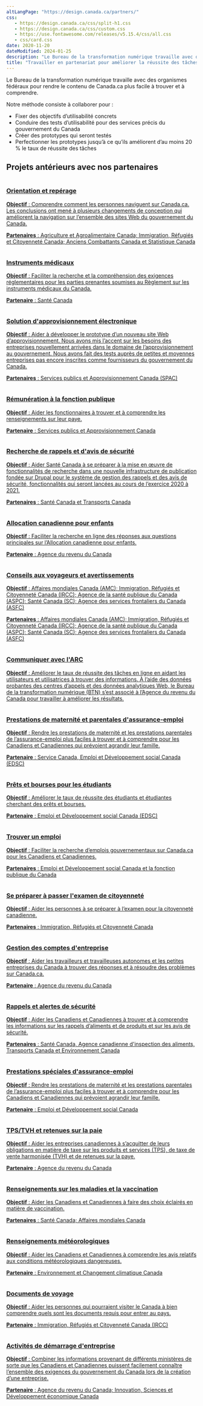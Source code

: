 ```yaml
---
altLangPage: "https://design.canada.ca/partners/"
css:
   - https://design.canada.ca/css/split-h1.css
   - https://design.canada.ca/css/custom.css
   - https://use.fontawesome.com/releases/v5.15.4/css/all.css
   - css/card.css
date: 2020-11-20
dateModified: 2024-01-25
description: "Le Bureau de la transformation numérique travaille avec des organismes fédéraux pour rendre le contenu de Canada.ca plus facile à trouver et à comprendre."
title: "Travailler en partenariat pour améliorer la réussite des tâches sur Canada.ca"
---
```

<p>Le Bureau de la transformation numérique travaille avec des organismes fédéraux pour rendre le contenu de Canada.ca plus facile à trouver et à comprendre.</p>
<p>Notre méthode consiste à collaborer pour :</p>
<ul>
  <li>Fixer des objectifs d’utilisabilité concrets</li>
  <li>Conduire des tests d’utilisabilité pour des services précis du gouvernement du Canada</li>
  <li>Créer des prototypes qui seront testés</li>
  <li>Perfectionner les prototypes jusqu’à ce qu’ils améliorent d’au moins 20 % le taux de réussite des tâches</li>
</ul>
<h2>Projets antérieurs avec nos partenaires</h2>
<div class="row wb-eqht mrgn-tp-md wb-eqht mrgn-tp-lg">
  <div class="col-xs-12 col-sm-6 col-md-4 mrgn-bttm-lg">
    <div class="card hght-inhrt"><a href="{{ site.url }}/partenaires/project-01.html" aria-label="Orientation et repérage"><img src="images/blank-blue-lm.png" class="img-responsive" alt="">
      <div class="card-container">
        <h3>Orientation et repérage</h3>
        <p class="mrgn-tp-lg"><strong>Objectif</strong>&nbsp;: Comprendre comment les personnes naviguent sur Canada.ca. Les conclusions ont mené à plusieurs changements de conception qui améliorent la navigation sur l’ensemble des sites Web du gouvernement du Canada.</p>
        <p><strong>Partenaires</strong>&nbsp;: Agriculture et Agroalimentaire Canada; Immigration, Réfugiés et Citoyenneté Canada; Anciens Combattants Canada et Statistique Canada</p>
      </div>
      </a></div>
  </div>
  <div class="col-xs-12 col-sm-6 col-md-4 mrgn-bttm-lg">
    <div class="card hght-inhrt"><a href="{{ site.url }}/partenaires/project-02.html" aria-label="Instruments médicaux"><img src="images/blank-blue-lm.png" class="img-responsive" alt="">
      <div class="card-container">
        <h3>Instruments médicaux</h3>
        <p class="mrgn-tp-lg"><strong>Objectif</strong>&nbsp;: Faciliter la recherche et la compréhension des exigences réglementaires pour les parties prenantes soumises au Règlement sur les instruments médicaux du Canada.</p>
        <p><strong>Partenaire</strong>&nbsp;: Santé Canada</p>
      </div>
      </a></div>
  </div>
  <div class="col-xs-12 col-sm-6 col-md-4 mrgn-bttm-lg">
    <div class="card hght-inhrt"><a href="{{ site.url }}/partenaires/project-03.html" aria-label="Solution d'approvisionnement électronique"><img src="images/blank-blue-lm.png" class="img-responsive" alt="">
      <div class="card-container">
        <h3>Solution d'approvisionnement électronique</h3>
        <p class="mrgn-tp-lg"><strong>Objectif</strong>&nbsp;: Aider à développer le prototype d’un nouveau site Web d’approvisionnement. Nous avons mis l’accent sur les besoins des entreprises nouvellement arrivées dans le domaine de l’approvisionnement au gouvernement. Nous avons fait des tests auprès de petites et moyennes entreprises pas encore inscrites comme fournisseurs du gouvernement du Canada.</p>
        <p><strong>Partenaires</strong>&nbsp;: Services publics et Approvisionnement Canada (SPAC)</p>
      </div>
      </a></div>
  </div>
  <div class="col-xs-12 col-sm-6 col-md-4 mrgn-bttm-lg">
    <div class="card hght-inhrt"><a href="{{ site.url }}/partenaires/project-04.html" aria-label="Rémunération à la fonction publique"><img src="images/blank-blue-lm.png" class="img-responsive" alt="">
      <div class="card-container">
        <h3>Rémunération à la fonction publique</h3>
        <p class="mrgn-tp-lg"><strong>Objectif</strong>&nbsp;: Aider les fonctionnaires à trouver et à comprendre les renseignements sur leur paye.</p>
        <p><strong>Partenaire</strong>&nbsp;: Services publics et Approvisionnement Canada</p>
      </div>
      </a></div>
  </div>
  <div class="col-xs-12 col-sm-6 col-md-4 mrgn-bttm-lg">
    <div class="card hght-inhrt"><a href="{{ site.url }}/partenaires/project-05.html" aria-label="Recherche de rappels et d'avis de sécurité"><img src="images/blank-blue-lm.png" class="img-responsive" alt="">
      <div class="card-container">
        <h3>Recherche de rappels et d'avis de sécurité</h3>
        <p class="mrgn-tp-lg"><strong>Objectif</strong>&nbsp;: Aider Santé Canada à se préparer à la mise en œuvre de fonctionnalités de recherche dans une nouvelle infrastructure de publication fondée sur Drupal pour le système de gestion des rappels et des avis de sécurité, fonctionnalités qui seront lancées au cours de l’exercice 2020 à 2021.</p>
        <p><strong>Partenaires</strong>&nbsp;: Santé Canada et Transports Canada</p>
      </div>
      </a></div>
  </div>
  <div class="col-xs-12 col-sm-6 col-md-4 mrgn-bttm-lg">
    <div class="card hght-inhrt"><a href="{{ site.url }}/partenaires/project-06.html" aria-label="Allocation canadienne pour enfants"><img src="images/blank-blue-lm.png" class="img-responsive" alt="">
      <div class="card-container">
        <h3>Allocation canadienne pour enfants</h3>
        <p class="mrgn-tp-lg"><strong>Objectif</strong>&nbsp;: Faciliter la recherche en ligne des réponses aux questions principales sur l’Allocation canadienne pour enfants.</p>
        <p><strong>Partenaire</strong>&nbsp;: Agence du revenu du Canada</p>
      </div>
      </a></div>
  </div>
  <div class="col-xs-12 col-sm-6 col-md-4 mrgn-bttm-lg">
    <div class="card hght-inhrt"><a href="{{ site.url }}/partenaires/project-07.html" aria-label="Conseils aux voyageurs et avertissements"><img src="images/blank-blue-lm.png" class="img-responsive" alt="">
      <div class="card-container">
        <h3>Conseils aux voyageurs et avertissements</h3>
        <p class="mrgn-tp-lg"><strong>Objectif</strong>&nbsp;: Affaires mondiales Canada (AMC); Immigration, Réfugiés et Citoyenneté Canada (IRCC); Agence de la santé publique du Canada (ASPC); Santé Canada (SC); Agence des services frontaliers du Canada (ASFC)</p>
        <p><strong>Partenaires</strong>&nbsp;: Affaires mondiales Canada (AMC); Immigration, Réfugiés et Citoyenneté Canada (IRCC); Agence de la santé publique du Canada (ASPC); Santé Canada (SC); Agence des services frontaliers du Canada (ASFC)</p>
      </div>
      </a></div>
  </div>
  <div class="col-xs-12 col-sm-6 col-md-4 mrgn-bttm-lg">
    <div class="card hght-inhrt"><a href="{{ site.url }}/partenaires/project-08.html" aria-label="Communiquer avec l'ARC"><img src="images/blank-blue-lm.png" class="img-responsive" alt="">
      <div class="card-container">
        <h3>Communiquer avec l'ARC</h3>
        <p class="mrgn-tp-lg"><strong>Objectif</strong>&nbsp;: Améliorer le taux de réussite des tâches en ligne en aidant les utilisateurs et utilisatrices à trouver des informations. À l’aide des données probantes des centres d’appels et des données analytiques Web, le Bureau de la transformation numérique (BTN) s’est associé à l’Agence du revenu du Canada pour travailler à améliorer les résultats.</p>
      </div>
      </a></div>
  </div>
  <div class="col-xs-12 col-sm-6 col-md-4 mrgn-bttm-lg">
    <div class="card hght-inhrt"><a href="{{ site.url }}/partenaires/project-09.html" aria-label="Prestations de maternité et parentales d'assurance-emploi"><img src="images/blank-blue-lm.png" class="img-responsive" alt="">
      <div class="card-container">
        <h3>Prestations de maternité et parentales d'assurance-emploi</h3>
        <p class="mrgn-tp-lg"><strong>Objectif</strong>&nbsp;: Rendre les prestations de maternité et les prestations parentales de l’assurance-emploi plus faciles à trouver et à comprendre pour les Canadiens et Canadiennes qui prévoient agrandir leur famille.</p>
        <p><strong>Partenaire</strong>&nbsp;: Service Canada, Emploi et Développement social Canada (EDSC)</p>
      </div>
      </a></div>
  </div>
  <div class="col-xs-12 col-sm-6 col-md-4 mrgn-bttm-lg">
    <div class="card hght-inhrt"><a href="{{ site.url }}/partenaires/project-11.html" aria-label="Prêts et bourses pour les étudiants"><img src="images/blank-blue-lm.png" class="img-responsive" alt="">
      <div class="card-container">
        <h3>Prêts et bourses pour les étudiants</h3>
        <p class="mrgn-tp-lg"><strong>Objectif</strong>&nbsp;: Améliorer le taux de réussite des étudiants et étudiantes cherchant des prêts et bourses.</p>
        <p><strong>Partenaire</strong>&nbsp;: Emploi et Développement social Canada (EDSC)</p>
      </div>
      </a></div>
  </div>
  <div class="col-xs-12 col-sm-6 col-md-4 mrgn-bttm-lg">
    <div class="card hght-inhrt"><a href="{{ site.url }}/partenaires/project-12.html" aria-label="Trouver un emploi"><img src="images/blank-blue-lm.png" class="img-responsive" alt="">
      <div class="card-container">
        <h3>Trouver un emploi</h3>
        <p class="mrgn-tp-lg"><strong>Objectif</strong>&nbsp;: Faciliter la recherche d’emplois gouvernementaux sur Canada.ca pour les Canadiens et Canadiennes.</p>
        <p><strong>Partenaires</strong>&nbsp;: Emploi et Développement social Canada et la fonction publique du Canada</p>
      </div>
      </a></div>
  </div>
  <div class="col-xs-12 col-sm-6 col-md-4 mrgn-bttm-lg">
    <div class="card hght-inhrt"><a href="{{ site.url }}/partenaires/project-13.html" aria-label="Se préparer à passer l'examen de citoyenneté"><img src="images/blank-blue-lm.png" class="img-responsive" alt="">
      <div class="card-container">
        <h3>Se préparer à passer l'examen de citoyenneté</h3>
        <p class="mrgn-tp-lg"><strong>Objectif</strong>&nbsp;: Aider les personnes à se préparer à l’examen pour la citoyenneté canadienne.</p>
        <p><strong>Partenaires</strong>&nbsp;: Immigration, Réfugiés et Citoyenneté Canada</p>
      </div>
      </a></div>
  </div>
  <div class="col-xs-12 col-sm-6 col-md-4 mrgn-bttm-lg">
    <div class="card hght-inhrt"><a href="{{ site.url }}/partenaires/project-14.html" aria-label="Gestion des comptes d'entreprise"><img src="images/blank-blue-lm.png" class="img-responsive" alt="">
      <div class="card-container">
        <h3>Gestion des comptes d'entreprise</h3>
        <p class="mrgn-tp-lg"><strong>Objectif</strong>&nbsp;: Aider les travailleurs et travailleuses autonomes et les petites entreprises du Canada à trouver des réponses et à résoudre des problèmes sur Canada.ca.</p>
        <p><strong>Partenaire</strong>&nbsp;: Agence du revenu du Canada</p>
      </div>
      </a></div>
  </div>
  <div class="col-xs-12 col-sm-6 col-md-4 mrgn-bttm-lg">
    <div class="card hght-inhrt"><a href="{{ site.url }}/partenaires/project-15.html" aria-label="Rappels et alertes de sécurité"><img src="images/blank-blue-lm.png" class="img-responsive" alt="">
      <div class="card-container">
        <h3>Rappels et alertes de sécurité</h3>
        <p class="mrgn-tp-lg"><strong>Objectif</strong>&nbsp;: Aider les Canadiens et Canadiennes à trouver et à comprendre les informations sur les rappels d’aliments et de produits et sur les avis de sécurité.</p>
        <p><strong>Partenaires</strong>&nbsp;: Santé Canada, Agence canadienne d'inspection des aliments, Transports Canada et Environnement Canada</p>
      </div>
      </a></div>
  </div>
  <div class="col-xs-12 col-sm-6 col-md-4 mrgn-bttm-lg">
    <div class="card hght-inhrt"><a href="{{ site.url }}/partenaires/project-16.html" aria-label="EI special benefits"><img src="images/blank-blue-lm.png" class="img-responsive" alt="">
      <div class="card-container">
        <h3>Prestations spéciales d'assurance-emploi</h3>
        <p class="mrgn-tp-lg"><strong>Objectif</strong>&nbsp;: Rendre les prestations de maternité et les prestations parentales de l’assurance-emploi plus faciles à trouver et à comprendre pour les Canadiens et Canadiennes qui prévoient agrandir leur famille.</p>
        <p><strong>Partenaire</strong>&nbsp;: Emploi et Développement social Canada</p>
      </div>
      </a></div>
  </div>
  <div class="col-xs-12 col-sm-6 col-md-4 mrgn-bttm-lg">
    <div class="card hght-inhrt"><a href="{{ site.url }}/partenaires/project-17.html" aria-label="TPS/TVH et retenues sur la paie"><img src="images/blank-blue-lm.png" class="img-responsive" alt="">
      <div class="card-container">
        <h3>TPS/TVH et retenues sur la paie</h3>
        <p class="mrgn-tp-lg"><strong>Objectif</strong>&nbsp;: Aider les entreprises canadiennes à s’acquitter de leurs obligations en matière de taxe sur les produits et services (TPS), de taxe de vente harmonisée (TVH) et de retenues sur la paye.</p>
        <p><strong>Partenaire</strong>&nbsp;: Agence du revenu du Canada</p>
      </div>
      </a></div>
  </div>
  <div class="col-xs-12 col-sm-6 col-md-4 mrgn-bttm-lg">
    <div class="card hght-inhrt"><a href="{{ site.url }}/partenaires/project-18.html" aria-label="Renseignements sur les maladies et la vaccination"><img src="images/blank-blue-lm.png" class="img-responsive" alt="">
      <div class="card-container">
        <h3>Renseignements sur les maladies et la vaccination</h3>
        <p class="mrgn-tp-lg"><strong>Objectif</strong>&nbsp;: Aider les Canadiens et Canadiennes à faire des choix éclairés en matière de vaccination.</p>
        <p><strong>Partenaires</strong>&nbsp;: Santé Canada; Affaires mondiales Canada</p>
      </div>
      </a></div>
  </div>
  <div class="col-xs-12 col-sm-6 col-md-4 mrgn-bttm-lg">
    <div class="card hght-inhrt"><a href="{{ site.url }}/partenaires/project-19.html" aria-label="Renseignements météorologiques"><img src="images/blank-blue-lm.png" class="img-responsive" alt="">
      <div class="card-container">
        <h3>Renseignements météorologiques</h3>
        <p class="mrgn-tp-lg"><strong>Objectif</strong>&nbsp;: Aider les Canadiens et Canadiennes à comprendre les avis relatifs aux conditions météorologiques dangereuses.</p>
        <p><strong>Partenaire</strong>&nbsp;: Environnement et Changement climatique Canada</p>
      </div>
      </a></div>
  </div>
  <div class="col-xs-12 col-sm-6 col-md-4 mrgn-bttm-lg">
    <div class="card hght-inhrt"><a href="{{ site.url }}/partenaires/project-20.html" aria-label="Documents de voyage"><img src="images/blank-blue-lm.png" class="img-responsive" alt="">
      <div class="card-container">
        <h3>Documents de voyage</h3>
        <p class="mrgn-tp-lg"><strong>Objectif</strong>&nbsp;: Aider les personnes qui pourraient visiter le Canada à bien comprendre quels sont les documents requis pour entrer au pays.</p>
        <p><strong>Partenaire</strong>&nbsp;: Immigration, Réfugiés et Citoyenneté Canada (IRCC)</p>
      </div>
      </a></div>
  </div>
  <div class="col-xs-12 col-sm-6 col-md-4 mrgn-bttm-lg">
    <div class="card hght-inhrt"><a href="{{ site.url }}/partenaires/project-10.html" aria-label="Activités de démarrage d'entreprise"><img src="images/blank-blue-lm.png" class="img-responsive" alt="">
      <div class="card-container">
        <h3>Activités de démarrage d'entreprise</h3>
        <p class="mrgn-tp-lg"><strong>Objectif</strong>&nbsp;: Combiner les informations provenant de différents ministères de sorte que les Canadiens et Canadiennes puissent facilement connaître l’ensemble des exigences du gouvernement du Canada lors de la création d’une entreprise.</p>
        <p><strong>Partenaire</strong>&nbsp;: Agence du revenu du Canada; Innovation, Sciences et Développement économique Canada</p>
      </div>
      </a></div>
  </div>
</div>
